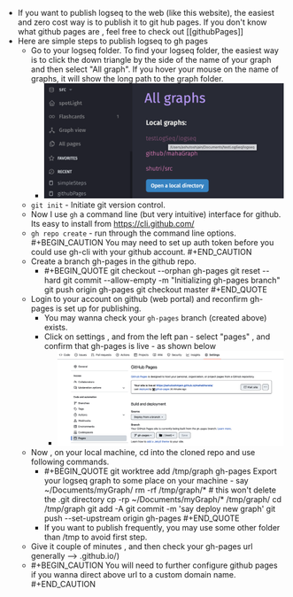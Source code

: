 - If you want to publish logseq to the web (like this website), the easiest and zero cost way is to publish it to git hub pages. If you don't know what github pages are , feel free to check out [[githubPages]]
- Here are simple steps to publish logseq to gh pages
	- Go to your logseq folder.  To find your logseq folder, the easiest way is to click the down triangle by the side of the name of your graph and then select "All graph". If you hover your mouse on the name of graphs, it will show the long path to the graph folder.
		- ![image.png](../assets/image_1669147727721_0.png)
	- `git init`  - Initiate git version control.
	- Now I use `gh` a command line  (but very intuitive) interface for github.  Its easy to install from  https://cli.github.com/
	- `gh repo create` - run through the command line options. 
	  #+BEGIN_CAUTION
	  You may need to set up auth token before you could use gh-cli with your github account.
	  #+END_CAUTION
	- Create a branch gh-pages in the github repo.
		- #+BEGIN_QUOTE
		  git checkout --orphan gh-pages
		  git reset --hard
		  git commit --allow-empty -m "Initializing gh-pages branch"
		  git push origin gh-pages
		  git checkout master
		  #+END_QUOTE
	- Login to your account on github (web portal) and reconfirm gh-pages is set up for publishing.
		- You may wanna check your `gh-pages` branch (created above) exists.
		- Click on settings , and from the left pan - select "pages" , and confirm that gh-pages is live - as shown below
			- ![image.png](../assets/image_1669148900903_0.png)
	- Now , on your local machine, cd into the cloned repo and use following commands.
		- #+BEGIN_QUOTE
		  git worktree add /tmp/graph   gh-pages
		  Export your logseq graph to some place on your machine - say ~/Documents/myGraph/
		  rm -rf /tmp/graph/* # this won't delete the .git directory
		  cp -rp ~/Documents/myGraph/*  /tmp/graph/
		  cd /tmp/graph
		  git add -A
		  git commit -m 'say deploy new graph'
		  git push --set-upstream origin gh-pages
		  #+END_QUOTE
		- If you want to publish frequently,  you may use some other folder than /tmp to avoid first step.
	- Give it couple of minutes , and then check your gh-pages url generally  --> <username>.github.io/<reponame>)
	- #+BEGIN_CAUTION
	  You will need to further configure github pages if you wanna direct above url to a custom domain name. 
	  #+END_CAUTION